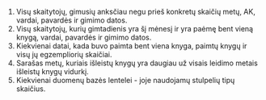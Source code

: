 1. Visų skaitytojų, gimusių anksčiau negu prieš konkretų skaičių metų, AK, vardai, pavardės ir gimimo datos.
2. Visų skaitytojų, kurių gimtadienis yra šį mėnesį ir yra paėmę bent vieną knygą, vardai, pavardės ir gimimo datos.
3. Kiekvienai datai, kada buvo paimta bent viena knyga, paimtų knygų ir visų jų egzempliorių skaičiai.
4. Sarašas metų, kuriais išleistų knygų yra daugiau už visais leidimo metais išleistų knygų vidurkį.
5. Kiekvienai duomenų bazės lentelei - joje naudojamų stulpelių tipų skaičius.
